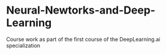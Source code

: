 # Neural-Newtorks-and-Deep-Learning
Course  work as part of the first course of the DeepLearning.ai specialization

